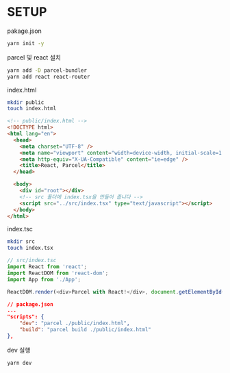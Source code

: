 # SETUP

pakage.json

```bash
yarn init -y
```

parcel 및 react 설치

```bash
yarn add -D parcel-bundler
yarn add react react-router
```

index.html

```bash
mkdir public
touch index.html
```

```html
<!-- public/index.html -->
<!DOCTYPE html>
<html lang="en">
  <head>
    <meta charset="UTF-8" />
    <meta name="viewport" content="width=device-width, initial-scale=1.0" />
    <meta http-equiv="X-UA-Compatible" content="ie=edge" />
    <title>React, Parcel</title>
  </head>

  <body>
    <div id="root"></div>
    <!-- src 폴더에 index.tsx을 만들어 줍니다 -->
    <script src="../src/index.tsx" type="text/javascript"></script>
  </body>
</html>
```

index.tsc

```bash
mkdir src
touch index.tsx
```

```js
// src/index.tsc
import React from 'react';
import ReactDOM from 'react-dom';
import App from './App';

ReactDOM.render(<div>Parcel with React!</div>, document.getElementById('root'));
```

```json
// package.json
...
"scripts": {
    "dev": "parcel ./public/index.html",
    "build": "parcel build ./public/index.html"
},
```

dev 실행

```
yarn dev
```
